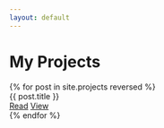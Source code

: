 ```yaml
---
layout: default
---
```


# My Projects

<div class="projects">
  {% for post in site.projects reversed %}
   	<div class="pro-tab">
	   	<div class="pro-cover" style="background-image: url({{ site.baseurl }}{{ post.cover }})">
	   	</div>
	   	<div class="pro-title">{{ post.title }}</div>
	   	<a class="pro-btn" href="{{ site.baseurl }}{{ post.url }}">Read</a>
	   	<a class="pro-btn" href="{{ post.webpage }}" target="_blank">View</a>
   </div>
  {% endfor %}
</div>

<!-- 
			<div class="pro-info">
		    <h1><a href="{{ site.baseurl }}{{ post.url }}">{{ post.title }}</a></h1>
	      {{ post.description }}
      </div>
 -->